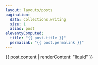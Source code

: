 ```yaml
---
layout: layouts/posts
pagination:
  data: collections.writing
  size: 1
  alias: post
eleventyComputed:
  title: "{{ post.title }}"
  permalink: "{{ post.permalink }}"
---
```


{{ post.content | renderContent: "liquid" }}
